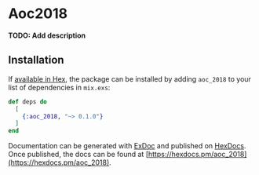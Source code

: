 # Aoc2018

**TODO: Add description**

## Installation

If [available in Hex](https://hex.pm/docs/publish), the package can be installed
by adding `aoc_2018` to your list of dependencies in `mix.exs`:

```elixir
def deps do
  [
    {:aoc_2018, "~> 0.1.0"}
  ]
end
```

Documentation can be generated with [ExDoc](https://github.com/elixir-lang/ex_doc)
and published on [HexDocs](https://hexdocs.pm). Once published, the docs can
be found at [https://hexdocs.pm/aoc_2018](https://hexdocs.pm/aoc_2018).


